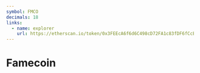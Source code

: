 ```yaml
---
symbol: FMCO
decimals: 18
links:
  - name: explorer
    url: https://etherscan.io/token/0x3FEEcA6f6d6C498cD72FA1c83fDF6fCcECabbDCF
---
```


# Famecoin
